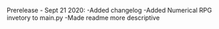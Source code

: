 Prerelease - Sept 21 2020:
-Added changelog
-Added Numerical RPG invetory to main.py
-Made readme more descriptive